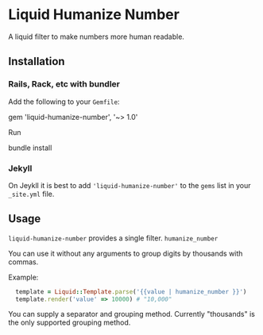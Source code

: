 Liquid Humanize Number
======================

A liquid filter to make numbers more human readable.

Installation
------------

### Rails, Rack, etc with bundler

Add the following to your `Gemfile`:

  gem 'liquid-humanize-number', '~> 1.0'

Run

  bundle install

### Jekyll

On Jeykll it is best to add `'liquid-humanize-number'` to the `gems` list in
your `_site.yml` file.


Usage
-----

`liquid-humanize-number` provides a single filter. `humanize_number`

You can use it without any arguments to group digits by thousands with commas.

Example:

```ruby
  template = Liquid::Template.parse('{{value | humanize_number }}')
  template.render('value' => 10000) # "10,000"
```

You can supply a separator and grouping method. Currently "thousands" is the only
supported grouping method.
